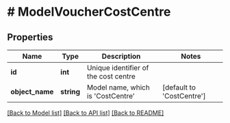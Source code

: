 # # ModelVoucherCostCentre

## Properties

Name | Type | Description | Notes
------------ | ------------- | ------------- | -------------
**id** | **int** | Unique identifier of the cost centre |
**object_name** | **string** | Model name, which is &#39;CostCentre&#39; | [default to 'CostCentre']

[[Back to Model list]](../../README.md#models) [[Back to API list]](../../README.md#endpoints) [[Back to README]](../../README.md)
